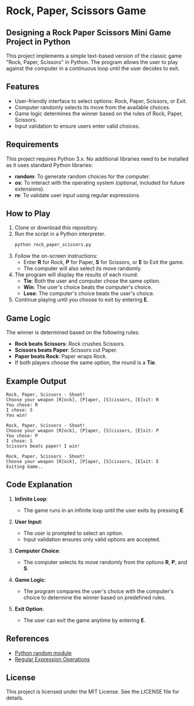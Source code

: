 # Rock, Paper, Scissors Game

## Designing a Rock Paper Scissors Mini Game Project in Python

This project implements a simple text-based version of the classic game "Rock, Paper, Scissors" in Python. The program allows the user to play against the computer in a continuous loop until the user decides to exit.

## Features
- User-friendly interface to select options: Rock, Paper, Scissors, or Exit.
- Computer randomly selects its move from the available choices.
- Game logic determines the winner based on the rules of Rock, Paper, Scissors.
- Input validation to ensure users enter valid choices.

## Requirements
This project requires Python 3.x. No additional libraries need to be installed as it uses standard Python libraries:
- **random**: To generate random choices for the computer.
- **os**: To interact with the operating system (optional, included for future extensions).
- **re**: To validate user input using regular expressions.

## How to Play
1. Clone or download this repository.
2. Run the script in a Python interpreter.
   ```bash
   python rock_paper_scissors.py
   ```
3. Follow the on-screen instructions:
   - Enter **R** for Rock, **P** for Paper, **S** for Scissors, or **E** to Exit the game.
   - The computer will also select its move randomly.
4. The program will display the results of each round:
   - **Tie**: Both the user and computer chose the same option.
   - **Win**: The user's choice beats the computer's choice.
   - **Lose**: The computer's choice beats the user's choice.
5. Continue playing until you choose to exit by entering **E**.

## Game Logic
The winner is determined based on the following rules:
- **Rock beats Scissors**: Rock crushes Scissors.
- **Scissors beats Paper**: Scissors cut Paper.
- **Paper beats Rock**: Paper wraps Rock.
- If both players choose the same option, the round is a **Tie**.

## Example Output
```text
Rock, Paper, Scissors - Shoot!
Choose your weapon [R]ock], [P]aper, [S]cissors, [E]xit: R
You chose: R
I chose: S
You win!

Rock, Paper, Scissors - Shoot!
Choose your weapon [R]ock], [P]aper, [S]cissors, [E]xit: P
You chose: P
I chose: S
Scissors beats paper! I win!

Rock, Paper, Scissors - Shoot!
Choose your weapon [R]ock], [P]aper, [S]cissors, [E]xit: E
Exiting Game..
```

## Code Explanation
1. **Infinite Loop**:
   - The game runs in an infinite loop until the user exits by pressing **E**.

2. **User Input**:
   - The user is prompted to select an option.
   - Input validation ensures only valid options are accepted.

3. **Computer Choice**:
   - The computer selects its move randomly from the options **R**, **P**, and **S**.

4. **Game Logic**:
   - The program compares the user's choice with the computer's choice to determine the winner based on predefined rules.

5. **Exit Option**:
   - The user can exit the game anytime by entering **E**.

## References
- [Python random module](https://docs.python.org/3/library/random.html)
- [Regular Expression Operations](https://docs.python.org/3/library/re.html)

## License
This project is licensed under the MIT License. See the LICENSE file for details.


